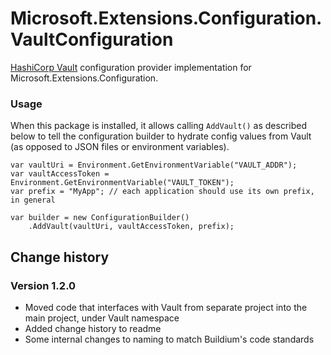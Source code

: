 # Microsoft.Extensions.Configuration.VaultConfiguration
[HashiCorp Vault](https://www.vaultproject.io/) configuration provider implementation for Microsoft.Extensions.Configuration.

### Usage
When this package is installed, it allows calling `AddVault()` as described below to tell the configuration builder to hydrate config values from Vault (as opposed to JSON files or environment variables). 

```
var vaultUri = Environment.GetEnvironmentVariable("VAULT_ADDR");
var vaultAccessToken = Environment.GetEnvironmentVariable("VAULT_TOKEN");
var prefix = "MyApp"; // each application should use its own prefix, in general

var builder = new ConfigurationBuilder()
    .AddVault(vaultUri, vaultAccessToken, prefix);
```

## Change history

### Version 1.2.0
* Moved code that interfaces with Vault from separate project into the main project, under Vault namespace
* Added change history to readme
* Some internal changes to naming to match Buildium's code standards
